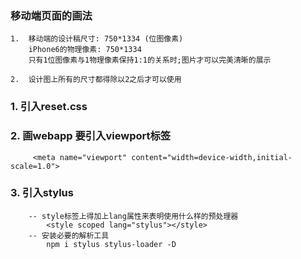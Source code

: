 ### 移动端页面的画法
    1.  移动端的设计稿尺寸: 750*1334 (位图像素)
        iPhone6的物理像素: 750*1334
        只有1位图像素与1物理像素保持1:1的关系时;图片才可以完美清晰的展示

    2.  设计图上所有的尺寸都得除以2之后才可以使用


### 1. 引入reset.css
### 2. 画webapp 要引入viewport标签
         <meta name="viewport" content="width=device-width,initial-scale=1.0">
### 3. 引入stylus
        -- style标签上得加上lang属性来表明使用什么样的预处理器
            <style scoped lang="stylus"></style>
        -- 安装必要的解析工具
            npm i stylus stylus-loader -D
